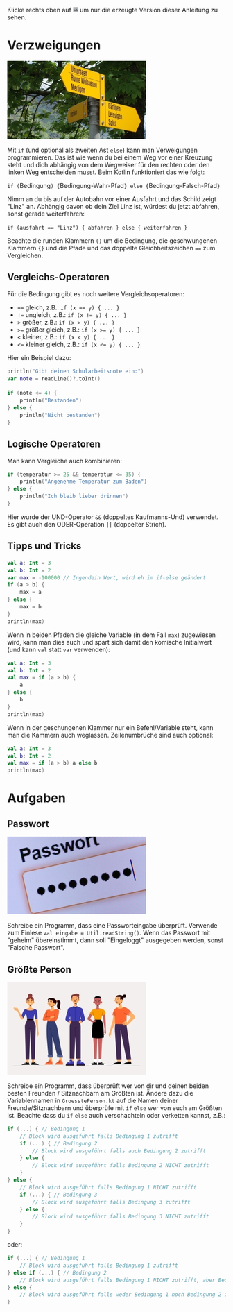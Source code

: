 Klicke rechts oben auf ![](../../../../images/LayoutPreviewOnly.png) um nur die erzeugte Version dieser Anleitung zu sehen.

# Verzweigungen

![](../../../../images/Verzweigung.jpg)

Mit `if` (und optional als zweiten Ast `else`) kann man Verweigungen programmieren.
Das ist wie wenn du bei einem Weg vor einer Kreuzung steht und dich abhängig von dem Wegweiser für den rechten oder den linken Weg entscheiden musst.
Beim Kotlin funktioniert das wie folgt:

`if (`Bedingung`) {`Bedingung-Wahr-Pfad`} else {`Bedingung-Falsch-Pfad`}`

Nimm an du bis auf der Autobahn vor einer Ausfahrt und das Schild zeigt "Linz" an. Abhängig davon ob dein Ziel Linz ist, würdest du jetzt abfahren, sonst gerade weiterfahren:

`if (ausfahrt == "Linz") { abfahren } else { weiterfahren }`

Beachte die runden Klammern `()` um die Bedingung, die geschwungenen Klammern `{}` und die Pfade und das doppelte Gleichheitszeichen `==` zum Vergleichen.

## Vergleichs-Operatoren

Für die Bedingung gibt es noch weitere Vergleichsoperatoren:

* `==` gleich, z.B.: `if (x == y) { ... }`
* `!=` ungleich, z.B.: `if (x != y) { ... }`
* `>` größer, z.B.: `if (x > y) { ... }`
* `>=` größer gleich, z.B.: `if (x >= y) { ... }`
* `<` kleiner, z.B.: `if (x < y) { ... }`
* `<=` kleiner gleich, z.B.: `if (x <= y) { ... }`

Hier ein Beispiel dazu:

```kotlin
println("Gibt deinen Schularbeitsnote ein:")
var note = readLine()?.toInt()

if (note <= 4) {
    println("Bestanden")
} else {
    println("Nicht bestanden")
}
```

## Logische Operatoren

Man kann Vergleiche auch kombinieren:

```kotlin
if (temperatur >= 25 && temperatur <= 35) {
    println("Angenehme Temperatur zum Baden")
} else {
    println("Ich bleib lieber drinnen")
}
```

Hier wurde der UND-Operator `&&` (doppeltes Kaufmanns-Und) verwendet.
Es gibt auch den ODER-Operation `||` (doppelter Strich).

## Tipps und Tricks

```kotlin
val a: Int = 3
val b: Int = 2
var max = -100000 // Irgendein Wert, wird eh im if-else geändert
if (a > b) {
    max = a
} else {
    max = b
}
println(max)
```

Wenn in beiden Pfaden die gleiche Variable (in dem Fall `max`) zugewiesen wird, 
kann man dies auch und spart sich damit den komische Initialwert (und kann `val` statt `var` verwenden):

```kotlin
val a: Int = 3
val b: Int = 2
val max = if (a > b) {
    a
} else {
    b
}
println(max)
```

Wenn in der geschungenen Klammer nur ein Befehl/Variable steht, kann man die Kammern auch weglassen. 
Zeilenumbrüche sind auch optional:

```kotlin
val a: Int = 3
val b: Int = 2
val max = if (a > b) a else b
println(max)
```

# Aufgaben

## Passwort

![](../../../../images/Passwort.jpg)

Schreibe ein Programm, dass eine Passworteingabe überprüft. Verwende zum Einlese `val eingabe = Util.readString()`.
Wenn das Passwort mit "geheim" übereinstimmt, dann soll "Eingeloggt" ausgegeben werden, sonst "Falsche Passwort".

## Größte Person

![](../../../../images/Personen.jpg)

Schreibe ein Programm, dass überprüft wer von dir und deinen beiden besten Freunden / Sitznachbarn am Größten ist.
Ändere dazu die Variablennamen in `GroesstePerson.kt` auf die Namen deiner Freunde/Sitznachbarn und 
überprüfe mit `if` `else` wer von euch am Größten ist.
Beachte dass du `if` `else` auch verschachteln oder verketten kannst, z.B.:
```kotlin
if (...) { // Bedingung 1
    // Block wird ausgeführt falls Bedingung 1 zutrifft
    if (...) { // Bedingung 2
        // Block wird ausgeführt falls auch Bedingung 2 zutrifft
    } else {
        // Block wird ausgeführt falls Bedingung 2 NICHT zutrifft
    }
} else {
    // Block wird ausgeführt falls Bedingung 1 NICHT zutrifft
    if (...) { // Bedingung 3
        // Block wird ausgeführt falls Bedingung 3 zutrifft
    } else {
        // Block wird ausgeführt falls Bedingung 3 NICHT zutrifft
    }
}
```

oder:
```kotlin
if (...) { // Bedingung 1
    // Block wird ausgeführt falls Bedingung 1 zutrifft
} else if (...) { // Bedingung 2
    // Block wird ausgeführt falls Bedingung 1 NICHT zutrifft, aber Bedingung 2
} else {
    // Block wird ausgeführt falls weder Bedingung 1 noch Bedingung 2 zutrifft
}
```



